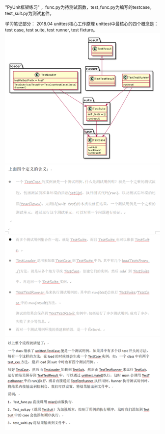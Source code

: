 ﻿"PyUnit框架练习" ，func.py为待测试函数，test_func.py为编写的testcase，test_suit.py为测试套件。

学习笔记部分：
2018.04
unittest核心工作原理
unittest中最核心的四个概念是：test case, test suite, test runner, test fixture。
![笔记](https://github.com/joyce0101/UnitTest/blob/master/pics/system.png)
![笔记](https://github.com/joyce0101/UnitTest/blob/master/pics/1.PNG)
![笔记](https://github.com/joyce0101/UnitTest/blob/master/pics/2.PNG)
![笔记](https://github.com/joyce0101/UnitTest/blob/master/pics/3.PNG)
